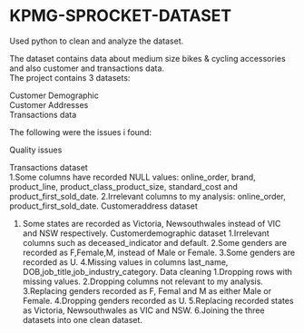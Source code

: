# KPMG-SPROCKET-DATASET
Used python to clean and analyze the dataset.

The dataset contains data about medium size bikes & cycling accessories and also customer and transactions data.<br>
The project contains 3 datasets:<br>

Customer Demographic<br>
Customer Addresses<br>
Transactions data<br>

The following were the issues i found:<br>

Quality issues<br>

Transactions dataset<br>
1.Some columns have recorded NULL values: online_order, brand, product_line, product_class_product_size, standard_cost and product_first_sold_date.
2.Irrelevant columns to my analysis: online_order, product_first_sold_date.
Customeraddress dataset
1. Some states are recorded as Victoria, Newsouthwales instead of VIC and NSW respectively.
Customerdemographic dataset
1.Irrelevant columns such as deceased_indicator and default.
2.Some genders are recorded as F,Female,M, instead of Male or Female.
3.Some genders are recorded as U.
4.Missing values in columns last_name, DOB,job_title,job_industry_category.
Data cleaning
1.Dropping rows with missing values.
2.Dropping columns not relevant to my analysis.
3.Replacing genders recorded as F, Femal and M as either Male or Female.
4.Dropping genders recorded as U.
5.Replacing recorded states as Victoria, Newsouthwales as VIC and NSW.
6.Joining the three datasets into one clean dataset.





